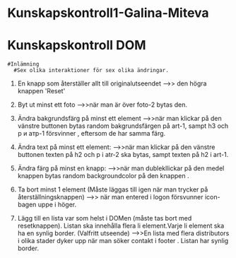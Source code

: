 # Kunskapskontroll1-Galina-Miteva
 # Kunskapskontroll DOM
    #Inlämning
      #Sex olika interaktioner för sex olika ändringar. 

1. En knapp som återställer allt till originalutseendet
    -->> den högra knappen 'Reset'

2. Byt ut minst ett foto
    -->>när man är över foto-2 bytas den.

3. Ändra bakgrundsfärg på minst ett element
    -->>när man klickar på den vänstre buttonen bytas random bakgrundsfärgen på art-1, sampt  h3 och p и атр-1 försvinner , eftersom de har samma färg.

4. Ändra text på minst ett element:
  -->>när man klickar på den vänstre buttonen texten på h2 och p i atr-2 ska bytas, sampt texten på h2 i art-1.

5. Ändra färg på minst en knapp:
  -->>när man dublekllickar på den medel knappen bytas random backgroundcolor på den knappen .

6. Ta bort minst 1 element (Måste läggas till igen när man trycker på återställningsknappen)
  -->> när man entered i logon försvunner icon-bagen uppe i höger.

7. Lägg till en lista var som helst i DOMen (måste tas bort med resetknappen). Listan ska innehålla flera li element.Varje li element ska ha en synlig border. (Valfritt utseende)
  -->>En lista med flera distributors i olika stader dyker upp när man söker  contakt i footer . Listan har synlig border.